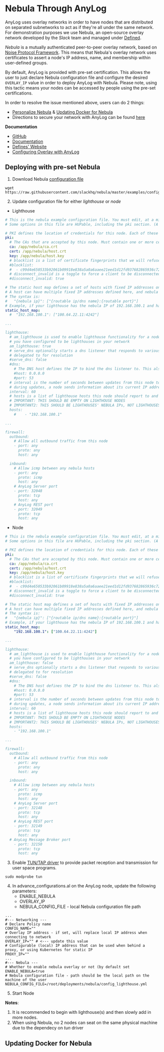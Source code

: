 # Nebula Through AnyLog

AnyLog uses overlay networks in order to have nodes that are distributed on separated subnetworks to act as if they're all
under the same network. For demonstration purposes we use Nebula, an open-source overlay network developed by the _Slack_ 
team and managed under [Defined](https://www.defined.net/). 

_Nebula_ is a mutually authenticated peer-to-peer overlay network, based on [Noise Protocol Framework](https://noiseprotocol.org/). 
This means that Nebula's overlay network uses certificates to assert a node's IP address, name, and membership within 
user-defined groups. 

By default, AnyLog is provided with pre-set certification. This allows the user to just declare Nebula configuration file 
and configure the desired `OVERLAY_IP` value in order to deploy AnyLog with Nebula. Please note, using this tactic means 
your nodes can be accessed by people using the pre-set certifications.

In order to resolve the issue mentioned above, users can do 2 things:  
* [Personalize Nebula](nebula.md) & [Updating Docker for Nebula](#L210)  
* Directions to secure your network with AnyLog can be found [here](../../secure%20network.md)

**Documentation**
* [GitHub](https://github.com/slackhq/nebula)
* [Documentation](https://nebula.defined.net/docs)
* [Defines' Website](https://www.defined.net/)
* [Configuring Overlay with AnyLog](Configuring%20Overlay%20with%20AnyLog.md)

## Deploying with pre-set Nebula 
1. Download Nebula [configuration file](https://raw.githubusercontent.com/slackhq/nebula/master/examples/config.yml)
```shell
wget https://raw.githubusercontent.com/slackhq/nebula/master/examples/config.yml
```

2. Update configuration file for either _lighthouse_ or _node_ 
* Lighthouse 
```yaml
# This is the nebula example configuration file. You must edit, at a minimum, the static_host_map, lighthouse, and firewall sections
# Some options in this file are HUPable, including the pki section. (A HUP will reload credentials from disk without affecting existing tunnels)

# PKI defines the location of credentials for this node. Each of these can also be inlined by using the yaml ": |" syntax.
pki:
  # The CAs that are accepted by this node. Must contain one or more certificates created by 'nebula-cert ca'
  ca: /app/nebula/ca.crt
  cert: /app/nebula/host.crt
  key: /app/nebula/host.key
  # blocklist is a list of certificate fingerprints that we will refuse to talk to
  #blocklist:
  #  - c99d4e650533b92061b09918e838a5a0a6aaee21eed1d12fd937682865936c72
  # disconnect_invalid is a toggle to force a client to be disconnected if the certificate is expired or invalid.
  #disconnect_invalid: true

# The static host map defines a set of hosts with fixed IP addresses on the internet (or any network).
# A host can have multiple fixed IP addresses defined here, and nebula will try each when establishing a tunnel.
# The syntax is:
#   "{nebula ip}": ["{routable ip/dns name}:{routable port}"]
# Example, if your lighthouse has the nebula IP of 192.168.100.1 and has the real ip address of 100.64.22.11 and runs on port 4242:
static_host_map:
  #  "192.168.100.1": ["100.64.22.11:4242"]

...

lighthouse:
  # am_lighthouse is used to enable lighthouse functionality for a node. This should ONLY be true on nodes
  # you have configured to be lighthouses in your network
  am_lighthouse: true
  # serve_dns optionally starts a dns listener that responds to various queries and can even be
  # delegated to for resolution
  #serve_dns: false
  #dns:
    # The DNS host defines the IP to bind the dns listener to. This also allows binding to the nebula node IP.
    #host: 0.0.0.0
    #port: 53
  # interval is the number of seconds between updates from this node to a lighthouse.
  # during updates, a node sends information about its current IP addresses to each node.
  interval: 60
  # hosts is a list of lighthouse hosts this node should report to and query from
  # IMPORTANT: THIS SHOULD BE EMPTY ON LIGHTHOUSE NODES
  # IMPORTANT2: THIS SHOULD BE LIGHTHOUSES' NEBULA IPs, NOT LIGHTHOUSES' REAL ROUTABLE IPs
  hosts:
    #    - "192.168.100.1"

... 

firewall: 
  outbound:
    # Allow all outbound traffic from this node
    - port: any
      proto: any
      host: any

  inbound:
    # Allow icmp between any nebula hosts
    - port: any
      proto: icmp
      host: any
    # AnyLog Server port
    - port: 32048
      proto: tcp
      host: any
    # AnyLog REST port
    - port: 32049
      proto: tcp
      host: any
```
* Node 
```yaml
# This is the nebula example configuration file. You must edit, at a minimum, the static_host_map, lighthouse, and firewall sections
# Some options in this file are HUPable, including the pki section. (A HUP will reload credentials from disk without affecting existing tunnels)

# PKI defines the location of credentials for this node. Each of these can also be inlined by using the yaml ": |" syntax.
pki:
  # The CAs that are accepted by this node. Must contain one or more certificates created by 'nebula-cert ca'
  ca: /app/nebula/ca.crt
  cert: /app/nebula/host.crt
  key: /app/nebula/host.key
  # blocklist is a list of certificate fingerprints that we will refuse to talk to
  #blocklist:
  #  - c99d4e650533b92061b09918e838a5a0a6aaee21eed1d12fd937682865936c72
  # disconnect_invalid is a toggle to force a client to be disconnected if the certificate is expired or invalid.
  #disconnect_invalid: true

# The static host map defines a set of hosts with fixed IP addresses on the internet (or any network).
# A host can have multiple fixed IP addresses defined here, and nebula will try each when establishing a tunnel.
# The syntax is:
#   "{nebula ip}": ["{routable ip/dns name}:{routable port}"]
# Example, if your lighthouse has the nebula IP of 192.168.100.1 and has the real ip address of 100.64.22.11 and runs on port 4242:
static_host_map:
    "192.168.100.1": ["100.64.22.11:4242"]

...

lighthouse:
  # am_lighthouse is used to enable lighthouse functionality for a node. This should ONLY be true on nodes
  # you have configured to be lighthouses in your network
  am_lighthouse: false
  # serve_dns optionally starts a dns listener that responds to various queries and can even be
  # delegated to for resolution
  #serve_dns: false
  #dns:
    # The DNS host defines the IP to bind the dns listener to. This also allows binding to the nebula node IP.
    #host: 0.0.0.0
    #port: 53
  # interval is the number of seconds between updates from this node to a lighthouse.
  # during updates, a node sends information about its current IP addresses to each node.
  interval: 60
  # hosts is a list of lighthouse hosts this node should report to and query from
  # IMPORTANT: THIS SHOULD BE EMPTY ON LIGHTHOUSE NODES
  # IMPORTANT2: THIS SHOULD BE LIGHTHOUSES' NEBULA IPs, NOT LIGHTHOUSES' REAL ROUTABLE IPs
  hosts:
    - "192.168.100.1"

... 

firewall: 
  outbound:
    # Allow all outbound traffic from this node
    - port: any
      proto: any
      host: any

  inbound:
    # Allow icmp between any nebula hosts
    - port: any
      proto: icmp
      host: any
    # AnyLog Server port
    - port: 32148
      proto: tcp
      host: any
    # AnyLog REST port
    - port: 32149
      proto: tcp
      host: any
  # AnyLog Message Broker port
    - port: 32150
      proto: tcp
      host: any
```

3. Enable [TUN/TAP driver](https://docs.kernel.org/networking/tuntap.html) to provide packet reception and transmission 
for user space programs. 
```shell
sudo modprobe tun
```
4. In advance_configurations.al on the AnyLog node, update the following parameters: 
   * ENABLE_NEBULA 
   * OVERLAY_IP
   * NEBULA_CONFIG_FILE - local Nebula configuration file path

```dotenv
...
#--- Networking ---
# Declare Policy name
CONFIG_NAME=""
# Overlay IP address - if set, will replace local IP address when connecting to network 
OVERLAY_IP="" # <--- update this value 
# Configurable (local) IP address that can be used when behind a proxy, or using Kubernetes for static IP
PROXY_IP=""
...
#--- Nebula ---
# Whether to enable nebula overlay or not (by default set  
ENABLE_NEBULA=true 
# Nebula configuration file - path should be the local path on the machine of the user
NEBULA_CONFIG_FILE=/root/deployments/nebula/config_lighthouse.yml
```

5. Start Node

**Notes**: 
1. It is recommended to begin with lighthouse(s) and then slowly add in more nodes.
2. When using Nebula, no 2 nodes can seat on the same physical machine due to the dependecy on _tun_ driver

## Updating Docker for Nebula